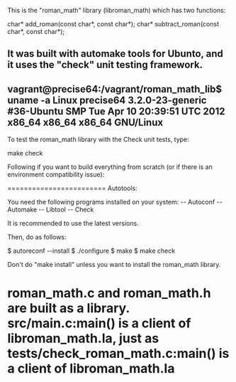 This is the "roman_math" library (libroman_math) which has two functions:

char* add_roman(const char*, const char*);
char* subtract_roman(const char*, const char*);

It was built with automake tools for Ubunto, and it uses the "check" unit testing framework.
-----
vagrant@precise64:/vagrant/roman_math_lib$ uname -a
Linux precise64 3.2.0-23-generic #36-Ubuntu SMP Tue Apr 10 20:39:51 UTC 2012 x86_64 x86_64 x86_64 GNU/Linux
-----

To test the roman_math library with the Check unit tests, type:

make check


Following if you want to build everything from scratch (or if there is an environment compatibility issue):

========================
Autotools:

You need the following programs installed on your system:
  -- Autoconf
  -- Automake
  -- Libtool
  -- Check

It is recommended to use the latest versions.

Then, do as follows:

$ autoreconf --install
$ ./configure
$ make
$ make check

Don't do "make install" unless you want to install the roman_math library.

roman_math.c and roman_math.h are built as a library.  src/main.c:main() is a
client of libroman_math.la, just as tests/check_roman_math.c:main() is a client
of libroman_math.la
========================
